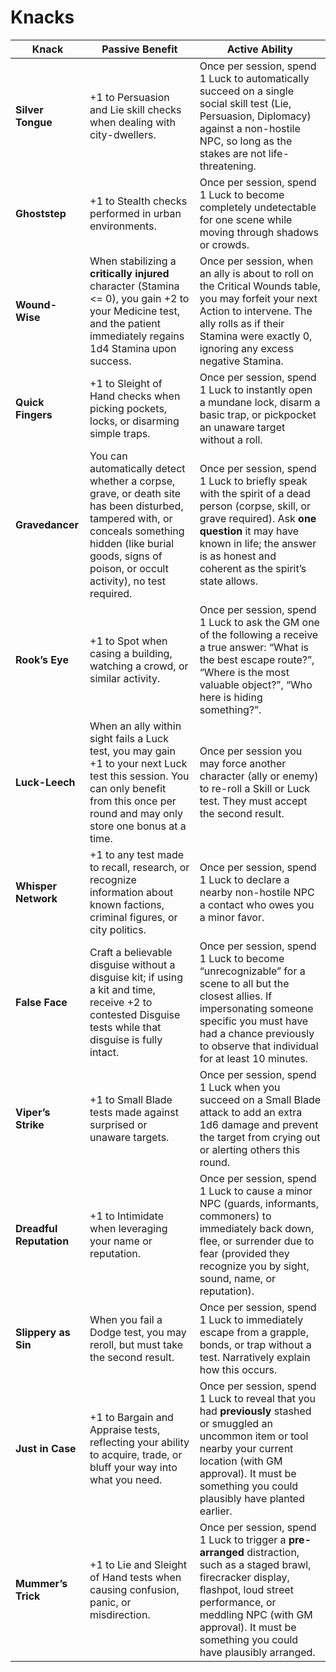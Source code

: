 # Knacks

| Knack | Passive Benefit | Active Ability |
| --- | --- | --- |
| **Silver Tongue** | +1 to Persuasion and Lie skill checks when dealing with city-dwellers. | Once per session, spend 1 Luck to automatically succeed on a single social skill test (Lie, Persuasion, Diplomacy) against a non-hostile NPC, so long as the stakes are not life-threatening. |
| **Ghoststep** | +1 to Stealth checks performed in urban environments. | Once per session, spend 1 Luck to become completely undetectable for one scene while moving through shadows or crowds. |
| **Wound-Wise** | When stabilizing a **critically injured** character (Stamina <= 0), you gain +2 to your Medicine test, and the patient immediately regains 1d4 Stamina upon success. | Once per session, when an ally is about to roll on the Critical Wounds table, you may forfeit your next Action to intervene. The ally rolls as if their Stamina were exactly 0, ignoring any excess negative Stamina. |
| **Quick Fingers** | +1 to Sleight of Hand checks when picking pockets, locks, or disarming simple traps. | Once per session, spend 1 Luck to instantly open a mundane lock, disarm a basic trap, or pickpocket an unaware target without a roll. |
| **Gravedancer** | You can automatically detect whether a corpse, grave, or death site has been disturbed, tampered with, or conceals something hidden (like burial goods, signs of poison, or occult activity), no test required. | Once per session, spend 1 Luck to briefly speak with the spirit of a dead person (corpse, skill, or grave required). Ask **one question** it may have known in life; the answer is as honest and coherent as the spirit’s state allows. |
| **Rook’s Eye** | +1 to Spot when casing a building, watching a crowd, or similar activity. | Once per session, spend 1 Luck to ask the GM one of the following a receive a true answer: “What is the best escape route?”, “Where is the most valuable object?”, “Who here is hiding something?”. |
| **Luck-Leech** | When an ally within sight fails a Luck test, you may gain +1 to your next Luck test this session. You can only benefit from this once per round and may only store one bonus at a time. | Once per session you may force another character (ally or enemy) to re-roll a Skill or Luck test. They must accept the second result. |
| **Whisper Network** | +1 to any test made to recall, research, or recognize information about known factions, criminal figures, or city politics. | Once per session, spend 1 Luck to declare a nearby non-hostile NPC a contact who owes you a minor favor. |
| **False Face** | Craft a believable disguise without a disguise kit; if using a kit and time, receive +2 to contested Disguise tests while that disguise is fully intact. | Once per session, spend 1 Luck to become “unrecognizable” for a scene to all but the closest allies. If impersonating someone specific you must have had a chance previously to observe that individual for at least 10 minutes. |
| **Viper’s Strike** | +1 to Small Blade tests made against surprised or unaware targets. | Once per session, spend 1 Luck when you succeed on a Small Blade attack to add an extra 1d6 damage and prevent the target from crying out or alerting others this round. |
| **Dreadful Reputation** | +1 to Intimidate when leveraging your name or reputation. | Once per session, spend 1 Luck to cause a minor NPC (guards, informants, commoners) to immediately back down, flee, or surrender due to fear (provided they recognize you by sight, sound, name, or reputation). |
| **Slippery as Sin** | When you fail a Dodge test, you may reroll, but must take the second result. | Once per session, spend 1 Luck to immediately escape from a grapple, bonds, or trap without a test. Narratively explain how this occurs. |
| **Just in Case** | +1 to Bargain and Appraise tests, reflecting your ability to acquire, trade, or bluff your way into what you need. | Once per session, spend 1 Luck to reveal that you had **previously** stashed or smuggled an uncommon item or tool nearby your current location (with GM approval). It must be something you could plausibly have planted earlier. |
| **Mummer’s Trick** | +1 to Lie and Sleight of Hand tests when causing confusion, panic, or misdirection. | Once per session, spend 1 Luck to trigger a **pre-arranged** distraction, such as a staged brawl, firecracker display, flashpot, loud street performance, or meddling NPC (with GM approval). It must be something you could have plausibly arranged. |